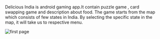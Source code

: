 Delicious India is android gaming app.It contain puzzle game , card swapping game and description about food. The game starts from the map which consists of few states in India. By selecting the specific state in the map, it will take us to respective menu.

![first page](https://user-images.githubusercontent.com/93854088/191443410-f950eef1-1b38-4c23-bb21-784cdadfaa50.jpg)
